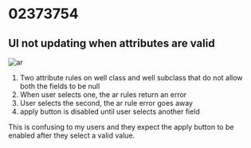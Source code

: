 # 02373754

## UI not updating when attributes are valid

![ar](https://user-images.githubusercontent.com/325813/62173830-b631eb80-b2f4-11e9-8b7f-9f063994c503.gif)

1. Two attribute rules on well class and well subclass that do not allow both the fields to be null
1. When user selects one, the ar rules return an error
1. User selects the second, the ar rule error goes away
1. apply button is disabled until user selects another field

This is confusing to my users and they expect the apply button to be enabled after they select a valid value. 
